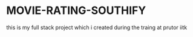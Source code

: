 # MOVIE-RATING-SOUTHIFY
this is my full stack project which i created during the traing at prutor iitk
